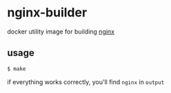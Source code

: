 # nginx-builder

docker utility image for building [nginx](http://nginx.org)

## usage

```bash
$ make
```

if everything works correctly, you'll find `nginx` in `output`
